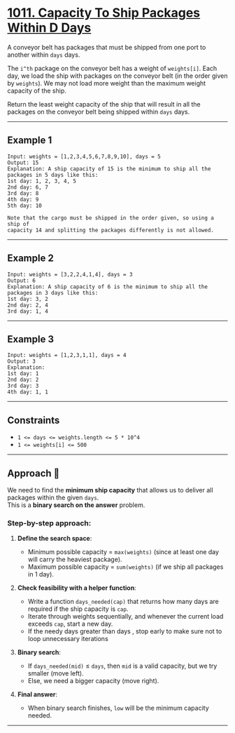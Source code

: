 # [1011. Capacity To Ship Packages Within D Days](https://leetcode.com/problems/capacity-to-ship-packages-within-d-days/description/)

A conveyor belt has packages that must be shipped from one port to another within `days` days.  

The `i^th` package on the conveyor belt has a weight of `weights[i]`. Each day, we load the ship with packages on the conveyor belt (in the order given by `weights`). We may not load more weight than the maximum weight capacity of the ship.  

Return the least weight capacity of the ship that will result in all the packages on the conveyor belt being shipped within `days` days.

---

## Example 1
```
Input: weights = [1,2,3,4,5,6,7,8,9,10], days = 5
Output: 15
Explanation: A ship capacity of 15 is the minimum to ship all the packages in 5 days like this:
1st day: 1, 2, 3, 4, 5
2nd day: 6, 7
3rd day: 8
4th day: 9
5th day: 10

Note that the cargo must be shipped in the order given, so using a ship of
capacity 14 and splitting the packages differently is not allowed.
```

---

## Example 2

```
Input: weights = [3,2,2,4,1,4], days = 3
Output: 6
Explanation: A ship capacity of 6 is the minimum to ship all the packages in 3 days like this:
1st day: 3, 2
2nd day: 2, 4
3rd day: 1, 4
```

---

## Example 3

```
Input: weights = [1,2,3,1,1], days = 4
Output: 3
Explanation:
1st day: 1
2nd day: 2
3rd day: 3
4th day: 1, 1
```

---

## Constraints

- `1 <= days <= weights.length <= 5 * 10^4`
- `1 <= weights[i] <= 500`

---

## Approach 🚀

We need to find the **minimum ship capacity** that allows us to deliver all packages within the given `days`.  
This is a **binary search on the answer** problem.  

### Step-by-step approach:
1. **Define the search space**:  
   - Minimum possible capacity = `max(weights)` (since at least one day will carry the heaviest package).  
   - Maximum possible capacity = `sum(weights)` (if we ship all packages in 1 day).  

2. **Check feasibility with a helper function**:  
   - Write a function `days_needed(cap)` that returns how many days are required if the ship capacity is `cap`.  
   - Iterate through weights sequentially, and whenever the current load exceeds `cap`, start a new day.
   - If the needy days greater than days , stop early to make sure not to loop unnecessary iterations   

3. **Binary search**:  
   - If `days_needed(mid)` ≤ `days`, then `mid` is a valid capacity, but we try smaller (move left).  
   - Else, we need a bigger capacity (move right).  

4. **Final answer**:  
   - When binary search finishes, `low` will be the minimum capacity needed.  

---
